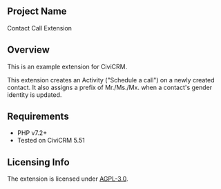 ## Project Name

Contact Call Extension

## Overview 

This is an example extension for CiviCRM.

This extension creates an Activity ("Schedule a call") on a newly created contact. It also assigns a prefix of Mr./Ms./Mx. when a contact's gender identity is updated.
 
## Requirements

* PHP v7.2+
* Tested on CiviCRM 5.51

## Licensing Info
The extension is licensed under [AGPL-3.0](LICENSE.txt).

